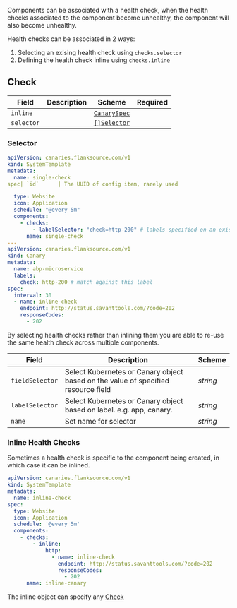 Components can be associated with a health check, when the health checks associated to the component become unhealthy, the component will also become unhealthy.

Health checks can be associated in 2 ways:

1. Selecting an exising health check using `checks.selector`
2. Defining the health check inline using `checks.inline`

## Check

| Field      | Description | Scheme                                                        | Required |
| ---------- | ----------- | ------------------------------------------------------------- | -------- |
| `inline`   |             | [`CanarySpec`](../../canary-checker/reference/canary-spec.md) |          |
| `selector` |             | [`[]Selector`](#selector)                                     |          |

### Selector



```yaml
apiVersion: canaries.flanksource.com/v1
kind: SystemTemplate
metadata:
  name: single-check
spec| `id`      | The UUID of config item, rarely used                       | `string`                       |          |

  type: Website
  icon: Application
  schedule: "@every 5m"
  components:
    - checks:
        - labelSelector: "check=http-200" # labels specified on an existing check
      name: single-check
---
apiVersion: canaries.flanksource.com/v1
kind: Canary
metadata:
  name: abp-microservice
  labels:
    check: http-200 # match against this label
spec:
  interval: 30
  - name: inline-check
    endpoint: http://status.savanttools.com/?code=202
    responseCodes:
      - 202
```

By selecting health checks rather than inlining them you are able to re-use the same health check across multiple components.

| Field           | Description                                                                       | Scheme   |
| --------------- | --------------------------------------------------------------------------------- | -------- |
| `fieldSelector` | Select Kubernetes or Canary object based on the value of specified resource field | _string_ |
| `labelSelector` | Select Kubernetes or Canary object based on label. e.g. app, canary.              | _string_ |
| `name`          | Set name for selector                                                             | _string_ |

### Inline Health Checks

Sometimes a health check is specific to the component being created, in which case it can be inlined.

```yaml
apiVersion: canaries.flanksource.com/v1
kind: SystemTemplate
metadata:
  name: inline-check
spec:
  type: Website
  icon: Application
  schedule: '@every 5m'
  components:
    - checks:
        - inline:
            http:
              - name: inline-check
                endpoint: http://status.savanttools.com/?code=202
                responseCodes:
                  - 202
      name: inline-canary
```

The inline object can specify any [Check](../../canary-checker/reference/canary-spec.md)
